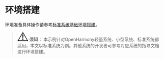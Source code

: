 # 环境搭建<a name="ZH-CN_TOPIC_0000001111841028"></a>

环境准备具体操作请参考[标准系统基础环境搭建](../quick-start/标准系统入门.md)。

>![](public_sys-resources/icon-notice.gif) **须知：** 
>本示例针对OpenHarmony轻量系统、小型系统、标准系统都适用，本文以标准系统为例。其他系统的开发者可参考对应系统的指导文档进行环境搭建。

